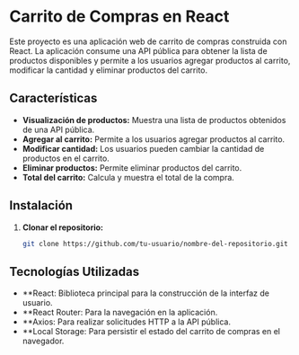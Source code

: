 # Carrito de Compras en React

Este proyecto es una aplicación web de carrito de compras construida con React. La aplicación consume una API pública para obtener la lista de productos disponibles y permite a los usuarios agregar productos al carrito, modificar la cantidad y eliminar productos del carrito.

## Características

- **Visualización de productos:** Muestra una lista de productos obtenidos de una API pública.
- **Agregar al carrito:** Permite a los usuarios agregar productos al carrito.
- **Modificar cantidad:** Los usuarios pueden cambiar la cantidad de productos en el carrito.
- **Eliminar productos:** Permite eliminar productos del carrito.
- **Total del carrito:** Calcula y muestra el total de la compra.

## Instalación

1. **Clonar el repositorio:**

   ```bash
   git clone https://github.com/tu-usuario/nombre-del-repositorio.git

## Tecnologías Utilizadas

- **React: Biblioteca principal para la construcción de la interfaz de usuario.
- **React Router: Para la navegación en la aplicación.
- **Axios: Para realizar solicitudes HTTP a la API pública.
- **Local Storage: Para persistir el estado del carrito de compras en el navegador.

